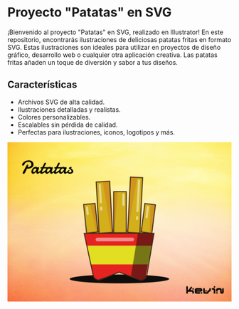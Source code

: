# Proyecto "Patatas" en SVG


¡Bienvenido al proyecto "Patatas" en SVG, realizado en Illustrator! En este repositorio, encontrarás ilustraciones de deliciosas patatas fritas en formato SVG. Estas ilustraciones son ideales para utilizar en proyectos de diseño gráfico, desarrollo web o cualquier otra aplicación creativa. Las patatas fritas añaden un toque de diversión y sabor a tus diseños.

## Características

- Archivos SVG de alta calidad.
- Ilustraciones detalladas y realistas.
- Colores personalizables.
- Escalables sin pérdida de calidad.
- Perfectas para ilustraciones, iconos, logotipos y más.

![Potatoes](/preview.jpg)
